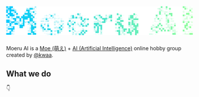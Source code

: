 # ![moeru-ai](../moeru-ai.svg)

Moeru AI is a [Moe (萌え)](https://en.wikipedia.org/wiki/Moe_(slang)) + [AI (Artificial Intelligence)](https://en.wikipedia.org/wiki/Artificial_intelligence) online hobby group created by [@kwaa](https://github.com/kwaa).

## What we do

👇
